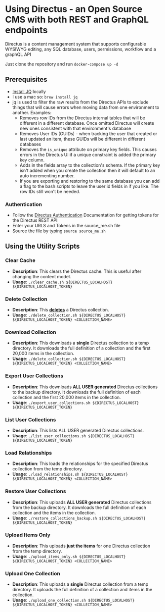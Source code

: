 # Using Directus - an Open Source CMS with both REST and GraphQL endpoints

Directus is a content management system that supports configurable WYSIWYG editing, any SQL database, users, permissions, workflow and a graphQL API

Just clone the repository and run `docker-compose up -d`

## Prerequisites

* [Install JQ](https://stedolan.github.io/jq/download/) locally
* I use a mac so: `brew install jq`
* jq is used to filter the raw results from the Directus APIs to exclude things that will cause errors when moving data from one environment to another. Examples:
  * Removes row IDs from the Directus internal tables that will be different in a different database. Once omitted Directus will create new ones consistent with that environment's database
  * Removes User IDs (GUIDs) - when tracking the user that created or last updated an item, these GUIDs will be different in different databases
  * Removes the `is_unique` attribute on primary key fields. This causes errors in the Directus UI if a unique constraint is added the primary key column.
  * Adds in the fields array to the collection's schema. If the primary key isn't added when you create the collection then it will default to an auto incrementing number.
  * If you are exporting and restoring to the same database you can add a flag to the bash scripts to leave the user id fields in if you like. The row IDs still won't be needed.

### Authentication
* Follow the [Directus Authentication](https://docs.directus.io/reference/api/system/authentication/) Documentation for getting tokens for the Directus REST API
* Enter your URLS and Tokens in the source_me.sh file
* Source the file by typing `source source_me.sh`


## Using the Utility Scripts

### Clear Cache

* **Description**: This clears the Directus cache. This is useful after changing the content model. 
* **Usage**: `./clear_cache.sh ${DIRECTUS_LOCALHOST} ${DIRECTUS_LOCALHOST_TOKEN}`

### Delete Collection

* **Description**: This <u>**deletes**</u> a Directus collection.
* **Usage**: `./delete_collection.sh ${DIRECTUS_LOCALHOST} ${DIRECTUS_LOCALHOST_TOKEN} <COLLECTION_NAME>`

### Download Collection

* **Description**: This downloads a **single** Directus collection to a temp directory. It downloads the full definition of a collection and the first 20,000 items in the collection.
* **Usage**: `./delete_collection.sh ${DIRECTUS_LOCALHOST} ${DIRECTUS_LOCALHOST_TOKEN} <COLLECTION_NAME>`

### Export User Collections

* **Description**: This downloads **ALL USER generated** Directus collections to the backup directory. It downloads the full definition of each collection and the first 20,000 items in the collection.
* **Usage**: `./export_user_collections.sh ${DIRECTUS_LOCALHOST} ${DIRECTUS_LOCALHOST_TOKEN}`

### List User Collections

* **Description**: This lists ALL USER generated Directus collections.
* **Usage**: `./list_user_collections.sh ${DIRECTUS_LOCALHOST} ${DIRECTUS_LOCALHOST_TOKEN}`

### Load Relationships

* **Description**: This loads the relationships for the specified Directus collection from the temp directory.
* **Usage**: `./load_relationships.sh ${DIRECTUS_LOCALHOST} ${DIRECTUS_LOCALHOST_TOKEN} <COLLECTION_NAME>`

### Restore User Collections 

* **Description**: This uploads **ALL USER generated** Directus collections from the backup directory. It downloads the full definition of each collection and the items in the collection.
* **Usage**: `./restore_collections_backup.sh ${DIRECTUS_LOCALHOST} ${DIRECTUS_LOCALHOST_TOKEN}`

### Upload Items Only 

* **Description**: This uploads **just the items** for one Directus collection from the temp directory.
* **Usage**: `./upload_items_only.sh ${DIRECTUS_LOCALHOST} ${DIRECTUS_LOCALHOST_TOKEN} <COLLECTION_NAME>`

### Upload One Collection

* **Description**: This uploads a **single** Directus collection from a temp directory. It uploads the full definition of a collection and items in the collection.
* **Usage**: `./upload_one_collection.sh ${DIRECTUS_LOCALHOST} ${DIRECTUS_LOCALHOST_TOKEN} <COLLECTION_NAME>`
